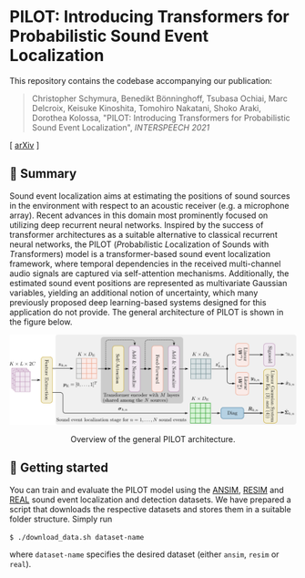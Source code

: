 # PILOT: Introducing Transformers for Probabilistic Sound Event Localization

This repository contains the codebase accompanying our publication:

> Christopher Schymura, Benedikt Bönninghoff, Tsubasa Ochiai, Marc Delcroix, Keisuke Kinoshita, Tomohiro Nakatani, Shoko Araki, Dorothea Kolossa, "PILOT: Introducing Transformers for Probabilistic Sound Event Localization", *INTERSPEECH 2021*

[ [arXiv](https://arxiv.org/abs/2106.03903) ]

## 📓 Summary

Sound event localization aims at estimating the positions of sound sources in the environment with respect to an acoustic receiver (e.g. a microphone array). Recent advances in this domain most prominently focused on utilizing deep recurrent neural networks. Inspired by the success of transformer architectures as a suitable alternative to classical recurrent neural networks, the PILOT (*P*robab*i*listic *L*ocalization of S*o*unds with *T*ransformers) model is a transformer-based sound event localization framework, where temporal dependencies in the received multi-channel audio signals are captured via self-attention mechanisms. Additionally, the estimated sound event positions are represented as multivariate Gaussian variables, yielding an additional notion of uncertainty, which many previously proposed deep learning-based systems designed for this application do not provide. The general architecture of PILOT is shown in the figure below.

<div align="center">
   <img src="./images/overview.png" width="800" title="PILOT architecture">
<p>Overview of the general PILOT architecture.</p>
</div>

## 🚀 Getting started

You can train and evaluate the PILOT model using the [ANSIM](https://doi.org/10.5281/zenodo.1237703), [RESIM](https://doi.org/10.5281/zenodo.1237707) and [REAL](https://doi.org/10.5281/zenodo.1237793) sound event localization and detection datasets. We have prepared a script that downloads the respective datasets and stores them in a suitable folder structure. Simply run 

`$ ./download_data.sh dataset-name`

where `dataset-name` specifies the desired dataset (either `ansim`, `resim` or `real`).

